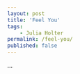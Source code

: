 ```yaml
---
layout: post
title: 'Feel You'
tags:
    - Julia Holter
permalink: /feel-you/
published: false
---
```


...
